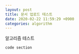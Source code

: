 ```yaml
---
layout: post
title: 문서 업로드 테스트
date: 2020-02-22 11:59:29 +0900
categories: algorithm
---
```


알고리즘 테스트

```
code section
```
